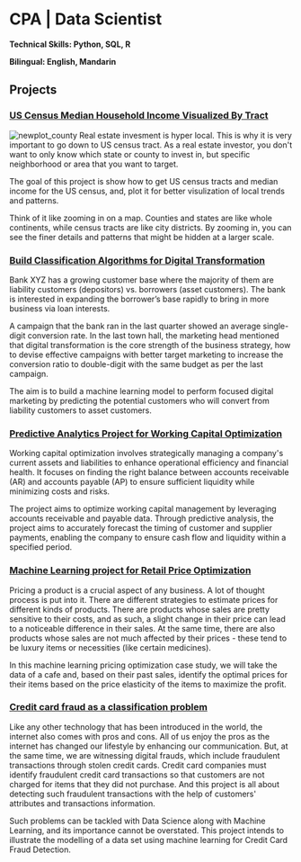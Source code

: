 # CPA | Data Scientist

**Technical Skills: Python, SQL, R**

**Bilingual: English, Mandarin**

## Projects

### [US Census Median Household Income Visualized By Tract](https://github.com/KJZou56/us_census_median_household_income_visualized_by_tract)
![newplot_county](https://github.com/KJZou56/KJZou56.github.io/assets/150881506/ca0249e7-72e1-4ae5-8313-bee2f12dada7)
Real estate invesment is hyper local. This is why it is very important to go down to US census tract. As a real estate investor, you don't want to only know which state or county to invest in, but specific neighborhood or area that you want to target.

The goal of this project is show how to get US census tracts and median income for the US census, and, plot it for better visulization of local trends and patterns.

Think of it like zooming in on a map. Counties and states are like whole continents, while census tracts are like city districts. By zooming in, you can see the finer details and patterns that might be hidden at a larger scale.

### [Build Classification Algorithms for Digital Transformation](https://github.com/KJZou56/digital-transformation)

Bank XYZ has a growing customer base where the majority of them are liability customers (depositors) vs. borrowers (asset customers). The bank is interested in expanding the borrower’s base rapidly to bring in more business via loan interests.

A campaign that the bank ran in the last quarter showed an average single-digit conversion rate. In the last town hall, the marketing head mentioned that digital transformation is the core strength of the business strategy, how to devise effective campaigns with better target marketing to increase the conversion ratio to double-digit with the same budget as per the last campaign.

The aim is to build a machine learning model to perform focused digital marketing by predicting the potential customers who will convert from liability customers to asset customers.

### [Predictive Analytics Project for Working Capital Optimization](https://github.com/KJZou56/Working-Capital-Optimization)

Working capital optimization involves strategically managing a company's current assets and liabilities to enhance operational efficiency and financial health. It focuses on finding the right balance between accounts receivable (AR) and accounts payable (AP) to ensure sufficient liquidity while minimizing costs and risks.

The project aims to optimize working capital management by leveraging accounts receivable and payable data. Through predictive analysis, the project aims to accurately forecast the timing of customer and supplier payments, enabling the company to ensure cash flow and liquidity within a specified period.

### [Machine Learning project for Retail Price Optimization](https://github.com/KJZou56/price-optimization)

Pricing a product is a crucial aspect of any business. A lot of thought process is put into it. There are different strategies to estimate prices for different kinds of products. There are products whose sales are pretty sensitive to their costs, and as such, a slight change in their price can lead to a noticeable difference in their sales. At the same time, there are also products whose sales are not much affected by their prices - these tend to be luxury items or necessities (like certain medicines). 

In this machine learning pricing optimization case study, we will take the data of a cafe and, based on their past sales, identify the optimal prices for their items based on the price elasticity of the items to maximize the profit.

### [Credit card fraud as a classification problem](https://github.com/KJZou56/credit-card-fraud-detection)

Like any other technology that has been introduced in the world, the internet also comes with pros and cons. All of us enjoy the pros as the internet has changed our lifestyle by enhancing our communication. But, at the same time, we are witnessing digital frauds, which include fraudulent transactions through stolen credit cards. Credit card companies must identify fraudulent credit card transactions so that customers are not charged for items that they did not purchase. And this project is all about detecting such fraudulent transactions with the help of customers' attributes and transactions information.

Such problems can be tackled with Data Science along with Machine Learning, and its importance cannot be overstated. This project intends to illustrate the modelling of a data set using machine learning for Credit Card Fraud Detection.
